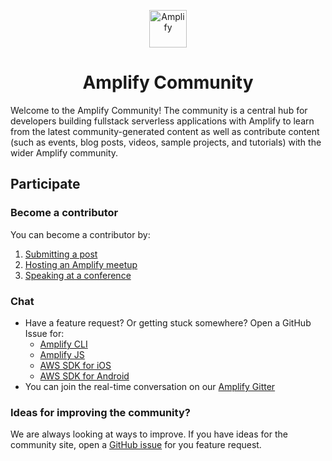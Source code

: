 <p align="center">
  <a href="https://amplify.aws/community">
    <img alt="Amplify" src="https://github.com/aws-amplify/community/blob/master/src/assets/images/logo-dark.png" width="60" />
  </a>
</p>
<h1 align="center">
  Amplify Community
</h1>

Welcome to the Amplify Community! The community is a central hub for developers building fullstack serverless applications with Amplify to learn from the latest community-generated content as well as contribute content (such as events, blog posts, videos, sample projects, and tutorials) with the wider Amplify community.


## Participate

### Become a contributor

You can become a contributor by:

1. [Submitting a post](https://github.com/aws-amplify/community/blob/master/content/posts/README.md)
2. [Hosting an Amplify meetup](https://github.com/aws-amplify/community/blob/master/content/events/README.md)
3. [Speaking at a conference](https://github.com/aws-amplify/community/blob/master/content/events/README.md)

### Chat

* Have a feature request? Or getting stuck somewhere? Open a GitHub Issue for:
  * [Amplify CLI](https://github.com/aws-amplify/amplify-cli/issues)
  * [Amplify JS](https://github.com/aws-amplify/amplify-js/issues)
  * [AWS SDK for iOS](https://github.com/aws-amplify/aws-sdk-ios/issues)
  * [AWS SDK for Android](https://github.com/aws-amplify/aws-sdk-android/issues)
* You can join the real-time conversation on our [Amplify Gitter](https://gitter.im/AWS-Amplify/Lobby)

### Ideas for improving the community?

We are always looking at ways to improve. If you have ideas for the community site, open a [GitHub issue](https://github.com/aws-amplify/community/issues) for you feature request.
